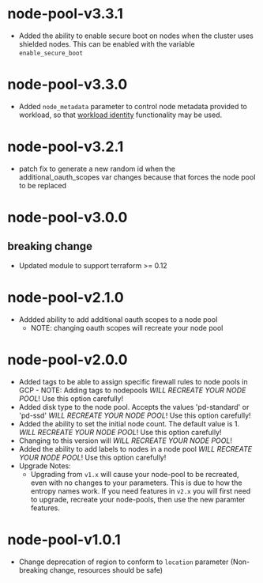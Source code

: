 # node-pool-v3.3.1
- Added the ability to enable secure boot on nodes when the cluster uses shielded nodes. This can be enabled with the variable `enable_secure_boot`
# node-pool-v3.3.0
- Added `node_metadata` parameter to control node metadata provided to workload, so that [workload identity](https://cloud.google.com/kubernetes-engine/docs/how-to/workload-identity) functionality may be used.

# node-pool-v3.2.1
- patch fix to generate a new random id when the additional_oauth_scopes var changes because that forces the node pool to be replaced

# node-pool-v3.0.0
## breaking change
- Updated module to support terraform >= 0.12

# node-pool-v2.1.0
- Addded ability to add additional oauth scopes to a node pool
  - NOTE: changing oauth scopes will recreate your node pool

# node-pool-v2.0.0
- Added tags to be able to assign specific firewall rules to node pools in GCP - NOTE: Adding tags to nodepools _WILL RECREATE YOUR NODE POOL_! Use this option carefully!
- Added disk type to the node pool. Accepts the values 'pd-standard' or 'pd-ssd' _WILL RECREATE YOUR NODE POOL_! Use this option carefully!
- Added the ability to set the initial node count. The default value is 1. _WILL RECREATE YOUR NODE POOL_! Use this option carefully!
- Changing to this version will _WILL RECREATE YOUR NODE POOL_!
- Added the ability to add labels to nodes in a node pool _WILL RECREATE YOUR NODE POOL_! Use this option carefully!
- Upgrade Notes:
  - Upgrading from `v1.x` will cause your node-pool to be recreated, even with no changes to your parameters. This is due to how the entropy names work. If you need features in `v2.x` you will first need to upgrade, recreate your node-pools, then use the new paramter features.

# node-pool-v1.0.1
- Change deprecation of region to conform to `location` parameter (Non-breaking change, resources should be safe)
